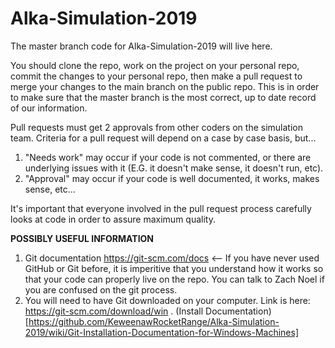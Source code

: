 # Alka-Simulation-2019
The master branch code for Alka-Simulation-2019 will live here.

You should clone the repo, work on the project on your personal repo, commit the changes to your personal repo, then make a pull request to merge your changes to the main branch on the public repo.
This is in order to make sure that the master branch is the most correct, up to date record of our information.

Pull requests must get 2 approvals from other coders on the simulation team. Criteria for a pull request will depend on a case by case basis, but...
1) "Needs work" may occur if your code is not commented, or there are underlying issues with it (E.G. it doesn't make sense, it doesn't run, etc).
2) "Approval" may occur if your code is well documented, it works, makes sense, etc...

It's important that everyone involved in the pull request process carefully looks at code in order to assure maximum quality.

**POSSIBLY USEFUL INFORMATION**
1) Git documentation https://git-scm.com/docs <-- If you have never used GitHub or Git before, it is imperitive that you understand how it works so that your code can properly live on the repo. You can talk to Zach Noel if you are confused on the git process.
2) You will need to have Git downloaded on your computer. Link is here: https://git-scm.com/download/win . (Install Documentation)[https://github.com/KeweenawRocketRange/Alka-Simulation-2019/wiki/Git-Installation-Documentation-for-Windows-Machines]
